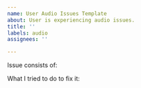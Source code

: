 ```yaml
---
name: User Audio Issues Template
about: User is experiencing audio issues.
title: ''
labels: audio
assignees: ''

---
```


Issue consists of:

What I tried to do to fix it:
